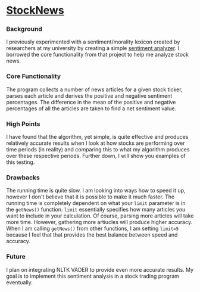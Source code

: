 # [StockNews](https://github.com/rohankatakam/StockNews/blob/master/StockNews.ipynb)

### Background
I previously experimented with a sentiment/morality lexicon created by researchers at my university by creating a simple [sentiment analyzer](https://github.com/rohankatakam/SentimentAnalyzer/blob/master/sentiment_analyzer.ipynb). I borrowed the core functionality from that project to help me analyze stock news. 

### Core Functionality
The program collects a number of news articles for a given stock ticker, parses each article and derives the positive and negative sentiment percentages. The difference in the mean of the positive and negative percentages of all the articles are taken to find a net sentiment value.


### High Points
I have found that the algorithm, yet simple, is quite effective and produces relatively accurate results when I look at how stocks are performing over time periods (in reality) and comparing this to what my algorithm produces over these respective periods. Further down, I will show you examples of this testing.

### Drawbacks
The running time is quite slow. I am looking into ways how to speed it up, however I don't believe that it is possible to make it much faster. The running time is completely dependent on what your `limit` parameter is in the `getNews()` function. `limit` essentially specifies how many articles you want to include in your calculation. Of course, parsing more articles will take more time. However, gathering more artiucles will produce higher accuracy. When I am calling `getNews()` from other functions, I am setting `limit=5` because I feel that that provides the best balance between speed and accuracy. 


### Future
I plan on integrating NLTK VADER to provide even more accurate results. My goal is to implement this sentiment analysis in a stock trading program eventually.
